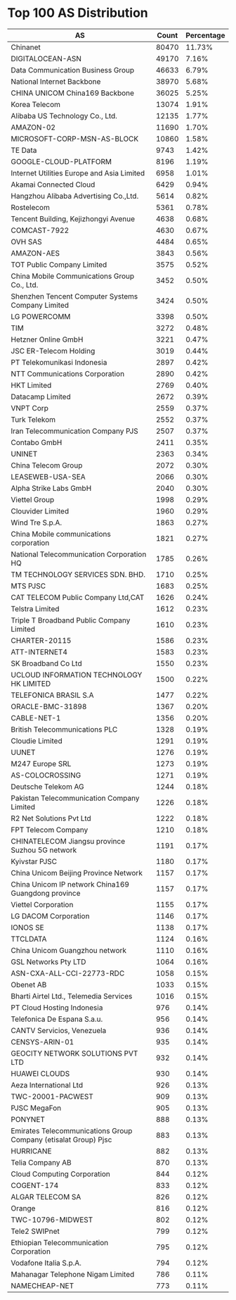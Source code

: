 # Top 100 AS Distribution
| AS | Count | Percentage |
|----|----|----|
| Chinanet | 80470 | 11.73% |
| DIGITALOCEAN-ASN | 49170 | 7.16% |
| Data Communication Business Group | 46633 | 6.79% |
| National Internet Backbone | 38970 | 5.68% |
| CHINA UNICOM China169 Backbone | 36025 | 5.25% |
| Korea Telecom | 13074 | 1.91% |
| Alibaba US Technology Co., Ltd. | 12135 | 1.77% |
| AMAZON-02 | 11690 | 1.70% |
| MICROSOFT-CORP-MSN-AS-BLOCK | 10860 | 1.58% |
| TE Data | 9743 | 1.42% |
| GOOGLE-CLOUD-PLATFORM | 8196 | 1.19% |
| Internet Utilities Europe and Asia Limited | 6958 | 1.01% |
| Akamai Connected Cloud | 6429 | 0.94% |
| Hangzhou Alibaba Advertising Co.,Ltd. | 5614 | 0.82% |
| Rostelecom | 5361 | 0.78% |
| Tencent Building, Kejizhongyi Avenue | 4638 | 0.68% |
| COMCAST-7922 | 4630 | 0.67% |
| OVH SAS | 4484 | 0.65% |
| AMAZON-AES | 3843 | 0.56% |
| TOT Public Company Limited | 3575 | 0.52% |
| China Mobile Communications Group Co., Ltd. | 3452 | 0.50% |
| Shenzhen Tencent Computer Systems Company Limited | 3424 | 0.50% |
| LG POWERCOMM | 3398 | 0.50% |
| TIM | 3272 | 0.48% |
| Hetzner Online GmbH | 3221 | 0.47% |
| JSC ER-Telecom Holding | 3019 | 0.44% |
| PT Telekomunikasi Indonesia | 2897 | 0.42% |
| NTT Communications Corporation | 2890 | 0.42% |
| HKT Limited | 2769 | 0.40% |
| Datacamp Limited | 2672 | 0.39% |
| VNPT Corp | 2559 | 0.37% |
| Turk Telekom | 2552 | 0.37% |
| Iran Telecommunication Company PJS | 2507 | 0.37% |
| Contabo GmbH | 2411 | 0.35% |
| UNINET | 2363 | 0.34% |
| China Telecom Group | 2072 | 0.30% |
| LEASEWEB-USA-SEA | 2066 | 0.30% |
| Alpha Strike Labs GmbH | 2040 | 0.30% |
| Viettel Group | 1998 | 0.29% |
| Clouvider Limited | 1960 | 0.29% |
| Wind Tre S.p.A. | 1863 | 0.27% |
| China Mobile communications corporation | 1821 | 0.27% |
| National Telecommunication Corporation HQ | 1785 | 0.26% |
| TM TECHNOLOGY SERVICES SDN. BHD. | 1710 | 0.25% |
| MTS PJSC | 1683 | 0.25% |
| CAT TELECOM Public Company Ltd,CAT | 1626 | 0.24% |
| Telstra Limited | 1612 | 0.23% |
| Triple T Broadband Public Company Limited | 1610 | 0.23% |
| CHARTER-20115 | 1586 | 0.23% |
| ATT-INTERNET4 | 1583 | 0.23% |
| SK Broadband Co Ltd | 1550 | 0.23% |
| UCLOUD INFORMATION TECHNOLOGY HK LIMITED | 1500 | 0.22% |
| TELEFONICA BRASIL S.A | 1477 | 0.22% |
| ORACLE-BMC-31898 | 1367 | 0.20% |
| CABLE-NET-1 | 1356 | 0.20% |
| British Telecommunications PLC | 1328 | 0.19% |
| Cloudie Limited | 1291 | 0.19% |
| UUNET | 1276 | 0.19% |
| M247 Europe SRL | 1273 | 0.19% |
| AS-COLOCROSSING | 1271 | 0.19% |
| Deutsche Telekom AG | 1244 | 0.18% |
| Pakistan Telecommunication Company Limited | 1226 | 0.18% |
| R2 Net Solutions Pvt Ltd | 1222 | 0.18% |
| FPT Telecom Company | 1210 | 0.18% |
| CHINATELECOM Jiangsu province Suzhou 5G network | 1191 | 0.17% |
| Kyivstar PJSC | 1180 | 0.17% |
| China Unicom Beijing Province Network | 1157 | 0.17% |
| China Unicom IP network China169 Guangdong province | 1157 | 0.17% |
| Viettel Corporation | 1155 | 0.17% |
| LG DACOM Corporation | 1146 | 0.17% |
| IONOS SE | 1138 | 0.17% |
| TTCLDATA | 1124 | 0.16% |
| China Unicom Guangzhou network | 1110 | 0.16% |
| GSL Networks Pty LTD | 1064 | 0.16% |
| ASN-CXA-ALL-CCI-22773-RDC | 1058 | 0.15% |
| Obenet AB | 1033 | 0.15% |
| Bharti Airtel Ltd., Telemedia Services | 1016 | 0.15% |
| PT Cloud Hosting Indonesia | 976 | 0.14% |
| Telefonica De Espana S.a.u. | 956 | 0.14% |
| CANTV Servicios, Venezuela | 936 | 0.14% |
| CENSYS-ARIN-01 | 935 | 0.14% |
| GEOCITY NETWORK SOLUTIONS PVT LTD | 932 | 0.14% |
| HUAWEI CLOUDS | 930 | 0.14% |
| Aeza International Ltd | 926 | 0.13% |
| TWC-20001-PACWEST | 909 | 0.13% |
| PJSC MegaFon | 905 | 0.13% |
| PONYNET | 888 | 0.13% |
| Emirates Telecommunications Group Company (etisalat Group) Pjsc | 883 | 0.13% |
| HURRICANE | 882 | 0.13% |
| Telia Company AB | 870 | 0.13% |
| Cloud Computing Corporation | 844 | 0.12% |
| COGENT-174 | 833 | 0.12% |
| ALGAR TELECOM SA | 826 | 0.12% |
| Orange | 816 | 0.12% |
| TWC-10796-MIDWEST | 802 | 0.12% |
| Tele2 SWIPnet | 799 | 0.12% |
| Ethiopian Telecommunication Corporation | 795 | 0.12% |
| Vodafone Italia S.p.A. | 794 | 0.12% |
| Mahanagar Telephone Nigam Limited | 786 | 0.11% |
| NAMECHEAP-NET | 773 | 0.11% |
